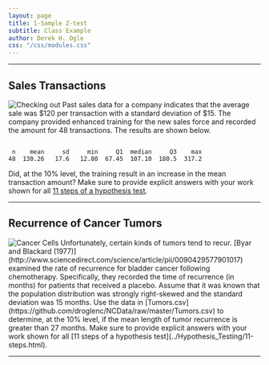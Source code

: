 ```yaml
---
layout: page
title: 1-Sample Z-test
subtitle: Class Example
author: Derek H. Ogle
css: "/css/modules.css"
---
```


----

## Sales Transactions
<img src="http://derekogle.com/NCMTH107/modules/zimgs/checkout2.jpg" alt="Checking out" class="img-right">
Past sales data for a company indicates that the average sale was $120 per transaction with a standard deviation of $15.  The company provided enhanced training for the new sales force and recorded the amount for 48 transactions.  The results are shown below.

<pre><code>
 n    mean     sd     min     Q1  median     Q3    max
48  130.26   17.6   12.80  67.45  107.10  180.5  317.2 </code></pre>

Did, at the 10% level, the training result in an increase in the mean transaction amount?  Make sure to provide explicit answers with your work shown for all [11 steps of a hypothesis test](../Hypothesis_Testing/11-steps.html).

----


## Recurrence of Cancer Tumors
<img src="http://derekogle.com/NCMTH107/modules/zimgs/cancer-cells.jpg" alt="Cancer Cells" class="img-right">
Unfortunately, certain kinds of tumors tend to recur.  [Byar and Blackard (1977)](http://www.sciencedirect.com/science/article/pii/0090429577901017) examined the rate of recurrence for bladder cancer following chemotherapy.  Specifically, they recorded the time of recurrence (in months) for patients that received a placebo.  Assume that it was known that the population distribution was strongly right-skewed and the standard deviation was 15 months.  Use the data in [Tumors.csv](https://github.com/droglenc/NCData/raw/master/Tumors.csv) to determine, at the 10% level, if the mean length of tumor recurrence is greater than 27 months.  Make sure to provide explicit answers with your work shown for all [11 steps of a hypothesis test](../Hypothesis_Testing/11-steps.html).

----
